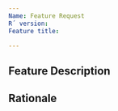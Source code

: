 ```yaml
---
Name: Feature Request
R´ version:
Feature title: 

---
```



## Feature Description
<!--- A quick description of the requested feature -->

## Rationale
<!--- A rationale for why the feature should be implemented in F´ -->
